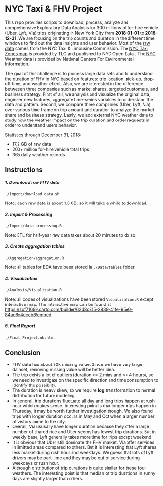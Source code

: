 # NYC Taxi & FHV Project

This repo provides scripts to download, process, analyze and comprehensive Exploratory Data Analysis for 300 millions of for-hire vehicle (Uber, Lyft, Via) trips originating in New York City from **2018-01-01** to **2018-12-31**. We are focusing on the trip counts and duration in the different time windows to find out the data insights and user behavior. Most of the [raw data](https://www1.nyc.gov/site/tlc/about/tlc-trip-record-data.page) comes from the NYC Taxi & Limousine Commission. The [NYC Taxi Zones map](https://data.cityofnewyork.us/Transportation/NYC-Taxi-Zones/d3c5-ddgc) is provided by TLC and published to NYC Open Data . The [NYC Weather data](https://www.ncdc.noaa.gov/data-access) is provided by National Centers For Environmental Information.

The goal of this challenge is to process large data sets and to understand the duration of FHV in NYC based on features: trip location, pick-up, drop-off time, and weather effect. Also, we are interested in the difference betweeen three companies such as market shares, targeted customers, and business strategy. First of all, we analysis and visualize the original data, engineer new features, aggregate time-series variables to understand the data and pattern. Second, we compare three companies (Uber, Lyft, Via) over various time frame on trip amount and duration to analyze the market share and business strategy. Lastly, we add external NYC weather data to study how the weather impact on the trip duration and order requests in order to understand users behavior.

Statistics through December 31, 2018:

- 17.2 GB of raw data
- 200+ million for-hire vehicle total trips
- 365 daily weather records

## Instructions

##### 1. Download raw FHV data

`./Import/download data.sh`

Note: each raw data is about 1.3 GB, so it will take a while to download.

##### 2. Import & Processing

`./Import/data processing.R`

Note: ETL for half-year raw data takes about 20 minutes to do so.

##### 3. Create aggregation tables

`./Aggregation/aggregation.R`

Note: all tables for EDA have been stored in `./Data/tables` folder. 

##### 4. Visualization

`./Analysis/Visualization.R`

Note: all codes of visualizations have been stored `Visualization.R` except interactive map. The interactive map can be found at https://zxf71699.carto.com/builder/62d8c815-2839-41fe-95e0-84ac6e4eccb6/embed.

##### 5. Final Report

`./Final Project.nb.html`

## Conclusion

* FHV data has about 90k missing value. Since we have very large dataset, removing missing value will be better idea.
* The trip exists a lot of outliers (duration <= 2 mins and >= 4 hours), so we need to investigate on the specific direction and time consumption to identify the possiblity.
* The duration is heavy skew, so we require **log** transformation to normal distribution for future modeling.
* In general, trip durations fluctuate all day and long trips happen at rush hour which makes sense. Interesting point is that longer trips happen in Thursday, it may be worth further investigation though. We also found trips with longer duration occurs in May and Oct when a larger number of vistors come to the city.
* Overall, Via ususally have longer duration because they offer a large number of shared ride and Uber seems has lowest trip durations. But in weekly base, Lyft generally takes more time for trips except weekend.
* It is obvious that Uber still dominate the FHV market. Via offer services in limitted areas compared to others. But it is interesting that Lyft shares less market during rush hour and weekdays. We guess that lots of Lyft drivers may be part-time and they may be out of service during weekdays or rush hour.
* Although distribution of trip durations is quite similar for these four weathers. The interesting point is that median of trip durations in sunny days are slightly larger than others.
